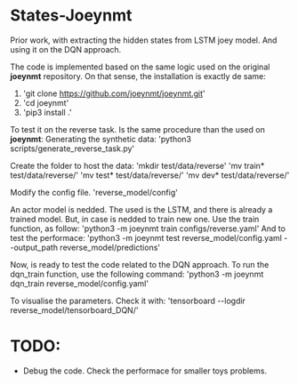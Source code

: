 
# States-Joeynmt
Prior work, with extracting the hidden states from LSTM joey model. And using it  on the DQN approach. 

The code is implemented based on the same logic used on the original **joeynmt** repository. 
On that sense, the installation is exactly de same:

1. 'git clone https://github.com/joeynmt/joeynmt.git'  
1. 'cd joeynmt' 
1. 'pip3 install .'

To test it on the reverse task. Is the same procedure than the used on **joeynmt**:
Generating the synthetic data:
'python3 scripts/generate_reverse_task.py'

Create the folder to host the data:
'mkdir test/data/reverse'
'mv train* test/data/reverse/'
'mv test* test/data/reverse/'
'mv dev* test/data/reverse/'

Modify the config file. 'reverse_model/config'

An actor model is nedded. The used is the LSTM, and there is already a trained model.
But, in case is nedded to train new one. Use the train function, as follow:
'python3 -m joeynmt train configs/reverse.yaml'
And to test the performace:
'python3 -m joeynmt test reverse_model/config.yaml --output_path reverse_model/predictions'

Now, is ready to test the code related to the DQN approach. 
To run the dqn_train function, use the following command:
'python3 -m joeynmt dqn_train reverse_model/config.yaml'

To visualise the parameters. Check it with:
'tensorboard --logdir reverse_model/tensorboard_DQN/'

# TODO:
* Debug the code. Check the performace for smaller toys problems.

